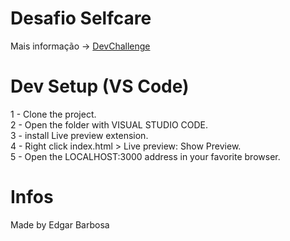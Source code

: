 # Desafio Selfcare 

Mais informação -> <a href="https://devchallenge.com.br">DevChallenge</a> 


# Dev Setup (VS Code)
1 - Clone the project.<br>
2 - Open the folder with VISUAL STUDIO CODE.<br>
3 - install Live preview extension.<br>
4 - Right click index.html > Live preview: Show Preview.<br>
5 - Open the LOCALHOST:3000 address in your favorite browser.<br>


# Infos
Made by Edgar Barbosa 
